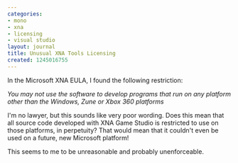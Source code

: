 ```yaml
---
categories:
- mono
- xna
- licensing
- visual studio
layout: journal
title: Unusual XNA Tools Licensing
created: 1245016755
---
```

In the Microsoft XNA EULA, I found the following restriction:

<em>You may not use the software to develop programs that run on any platform other than the Windows, Zune or Xbox 360 platforms</em>

I'm no lawyer, but  this sounds like very poor wording. Does this mean that all source code developed with XNA Game Studio is restricted to use on those platforms, in perpetuity? That would mean that it couldn't even be used on a future, new Microsoft platform!

This seems to me to be unreasonable and probably unenforceable.
<!--break-->
